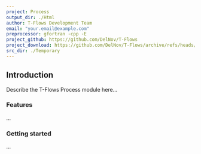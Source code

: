 ```yaml
---
project: Process
output_dir: ./Html
author: T-Flows Development Team
email: "your.email@example.com"
preprocessor: gfortran -cpp -E
project_github: https://github.com/DelNov/T-Flows
project_download: https://github.com/DelNov/T-Flows/archive/refs/heads/main.zip
src_dir: ./Temporary
---
```


<!-- This is a comment -->
<!-- <div style="text-align: center;">                                                        -->
<!-- <p><img alt="T-Flows Logo" src="../../../logo_100_percent.png" title="Program Logo"></p> -->
<!-- </div>                                                                                   -->

## Introduction

Describe the T-Flows Process module here...

### Features

...

### Getting started

...

